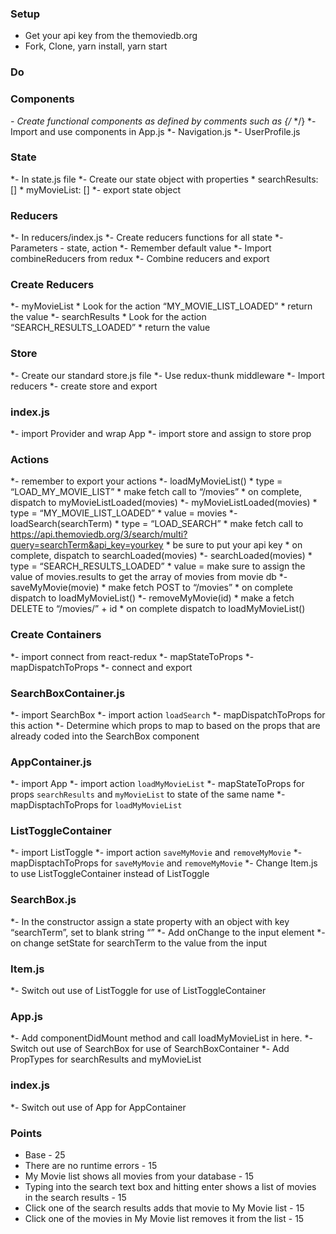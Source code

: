 
### Setup
* Get your api key from the themoviedb.org
* Fork, Clone, yarn install, yarn start

### Do

### Components
*- Create functional components as defined by comments such as  {/*  <Navigation>   */}
*- Import and use components in App.js
*- Navigation.js
*- UserProfile.js

### State
*- In state.js file
*- Create our state object with properties
    * searchResults: []
    * myMovieList: []
*- export state object

### Reducers
*- In reducers/index.js
*- Create reducers functions for all state
*- Parameters - state, action
*- Remember default value
*- Import combineReducers from redux
*- Combine reducers and export

### Create Reducers
*- myMovieList
    * Look for the action “MY_MOVIE_LIST_LOADED”
    * return the value
*- searchResults
    * Look for the action “SEARCH_RESULTS_LOADED”
    * return the value

### Store
*- Create our standard store.js file
*- Use redux-thunk middleware
*- Import reducers
*- create store and export

### index.js
*- import Provider and wrap App
*- import store and assign to store prop

### Actions
*- remember to export your actions
*- loadMyMovieList()
    * type = “LOAD_MY_MOVIE_LIST”
    * make fetch call to “/movies”
    * on complete, dispatch to myMovieListLoaded(movies)
*- myMovieListLoaded(movies)
    * type = “MY_MOVIE_LIST_LOADED”
    * value = movies
*- loadSearch(searchTerm)
    * type = “LOAD_SEARCH”
    * make fetch call to https://api.themoviedb.org/3/search/multi?query=searchTerm&api_key=yourkey
    * be sure to put your api key
    * on complete, dispatch to searchLoaded(movies)
*- searchLoaded(movies)
    * type = “SEARCH_RESULTS_LOADED”
    * value = make sure to assign the value of movies.results to get the array of movies from movie db
*- saveMyMovie(movie)
    * make fetch POST to “/movies”
    * on complete dispatch to loadMyMovieList()
*- removeMyMovie(id)
    * make a fetch DELETE to “/movies/” + id
    * on complete dispatch to loadMyMovieList()


### Create Containers
*- import connect from react-redux
*- mapStateToProps
*- mapDispatchToProps
*- connect and export

### SearchBoxContainer.js
*- import SearchBox
*- import action `loadSearch`
*- mapDispatchToProps for this action
*- Determine which props to map to based on the props that are already coded into the SearchBox component

### AppContainer.js
*- import App
*- import action `loadMyMovieList`
*- mapStateToProps for props `searchResults` and `myMovieList` to state of the same name
*- mapDisptachToProps for `loadMyMovieList`

### ListToggleContainer
*- import ListToggle
*- import action `saveMyMovie` and `removeMyMovie`
*- mapDisptachToProps for `saveMyMovie` and `removeMyMovie`
*- Change Item.js to use ListToggleContainer instead of ListToggle

### SearchBox.js
*- In the constructor assign a state property with an object with key “searchTerm”, set to blank string “”
*- Add onChange to the input element
*- on change setState for searchTerm to the value from the input

### Item.js
*- Switch out use of ListToggle for use of ListToggleContainer

### App.js
*- Add componentDidMount method and call loadMyMovieList in here.
*- Switch out use of SearchBox for use of SearchBoxContainer
*- Add PropTypes for searchResults and myMovieList

### index.js
*- Switch out use of App for AppContainer

### Points
* Base - 25
* There are no runtime errors - 15
* My Movie list shows all movies from your database - 15
* Typing into the search text box and hitting enter shows a list of movies in the search results - 15
* Click one of the search results adds that movie to My Movie list - 15
* Click one of the movies in My Movie list removes it from the list - 15
